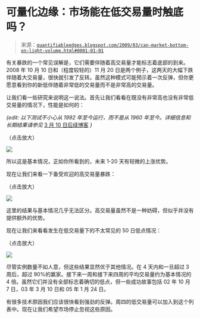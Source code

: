 <!--yml

分类：未分类

日期：2024-05-18 13:26:17

-->

# 可量化边缘：市场能在低交易量时触底吗？

> 来源：[`quantifiableedges.blogspot.com/2009/03/can-market-bottom-on-light-volume.html#0001-01-01`](http://quantifiableedges.blogspot.com/2009/03/can-market-bottom-on-light-volume.html#0001-01-01)

有关暴跌的一个常见误解是，它们需要伴随着高交易量才能标志着底部的到来。2008 年 10 月 10 日和（程度较轻的）11 月 20 日是两个例子，这两天的大幅下跌伴随着大交易量，很快就引发了反转。虽然这种模式可能预示着一次反弹，但你更愿意看到你的新低伴随着非常低的交易量而不是非常高的交易量。

让我们看一些研究来说明这一说法。首先让我们看看在既没有非常高也没有非常低交易量的情况下，性能是如何的：

*{edit: 以下测试不小心从 1992 年至今运行，而不是从 1960 年至今。详细信息和长期结果请参见* [3 月 10 日后续博客](http://quantifiableedges.blogspot.com/2009/03/light-volume-bottoms-study-part-2.html) *}*

（点击放大）

![](https://blogger.googleusercontent.com/img/b/R29vZ2xl/AVvXsEh7tzXGO_l2z_81v2RMiv5WVgIt4Rzmk0hRb9hTwpNfDIv49GRnPTt6LVKvKoBDxVVBWonJXGjV9SDuRlWM2pf66f0JsU2WpIy7PkWWN6brRvhv0PilBU4bvLHuuKQX00niBomWoDAUYy0/s1600-h/2009-3-6+png+1.PNG)

所以这是基本情况，正如你所看到的，未来 1-20 天有轻微的上涨优势。

现在让我们来看一下备受欢迎的高交易量暴跌：

（点击放大）

![](https://blogger.googleusercontent.com/img/b/R29vZ2xl/AVvXsEjHBEQgGlr_lFPFzAGtn-GM7lNuECH2QPxp_Dvqpwtmnl0Xd1CNgNi-6tuCLoZUeI1qTN8WnZivK4ieYYQF-8ZCiVtKtRy19GjjYtDE9zxRC65gE9cR7-pbuCrQ7sDLEKxQjwf0kXK93Yg/s1600-h/2009-3-6+png+2.PNG)

这里的结果与基本情况几乎无法区分。高交易量虽然不是一种妨碍，但似乎并没有提供额外的优势。

现在让我们来看看发生在低交易量下的不太常见的 50 日低点情况：

（点击放大）

![](https://blogger.googleusercontent.com/img/b/R29vZ2xl/AVvXsEiSph9IbX3-NLOzy0rAf9ZJ5h8GFeQ-CBLxBQvzcJB2nvqRV8F1o7bEzLg3LCeAkzJFzDccPw-MUBkrICGu1qnNQnrNl-ac58dyUsWlbO1xkTsJ4CyFfCuzANY_ppXfCam4RUQRJBq5z1Y/y/s1600-h/2009-3-6+png+3.PNG)

尽管实例数量不如人意，但这些结果显然优于其他情况。在 4 天内和一旦超过 3 周后，超过 90%的赢家。接下来一周和接下来四周的平均交易量约为基本情况的 4 倍。虽然它们并没有全部标志着确切的低点，但一些成功故事包括 02 年 10 月 7 日，03 年 3 月 10 日和 05 年 1 月 24 日。

有很多技术原因我们应该很快看到强劲的反弹。周四的低交易量可以加入到这个列表中。现在让我们希望市场停止忽视这些原因。
